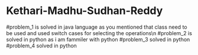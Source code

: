 # Kethari-Madhu-Sudhan-Reddy

#problem_1 is solved in java language as you mentioned that class need to be used and used switch cases for selecting the operations\n
#problem_2 is solved in python as i am fammiler with python
#problem_3 solved in python
#problem_4 solved in python
